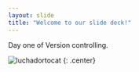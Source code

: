 ```yaml
---
layout: slide
title: "Welcome to our slide deck!"
---
```


Day one of Version controlling. 

![luchadortocat](https://octodex.github.com/images/luchadortocat.png)
{: .center}
